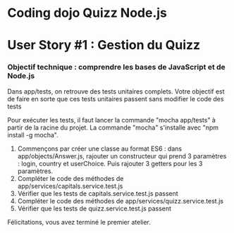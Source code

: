 # Coding dojo Quizz Node.js

# User Story #1 : Gestion du Quizz

### Objectif technique : comprendre les bases de JavaScript et de Node.js

Dans app/tests, on retrouve des tests unitaires complets. Votre objectif est de faire en sorte que ces tests unitaires passent
sans modifier le code des tests

Pour exécuter les tests, il faut lancer la commande "mocha app/tests" à partir de la racine du projet. La commande "mocha" s'installe
avec "npm install -g mocha".

1. Commençons par créer une classe au format ES6 : dans app/objects/Answer.js, rajouter un constructeur qui prend 3 paramètres :
login, country et userChoice. Puis rajouter 3 getters pour les 3 paramètres.
2. Compléter le code des méthodes de app/services/capitals.service.test.js
3. Vérifier que les tests de capitals.service.test.js passent
4. Compléter le code des méthodes de app/services/quizz.service.test.js
5. Vérifier que les tests de quizz.service.test.js passent

Félicitations, vous avez terminé le premier atelier.
